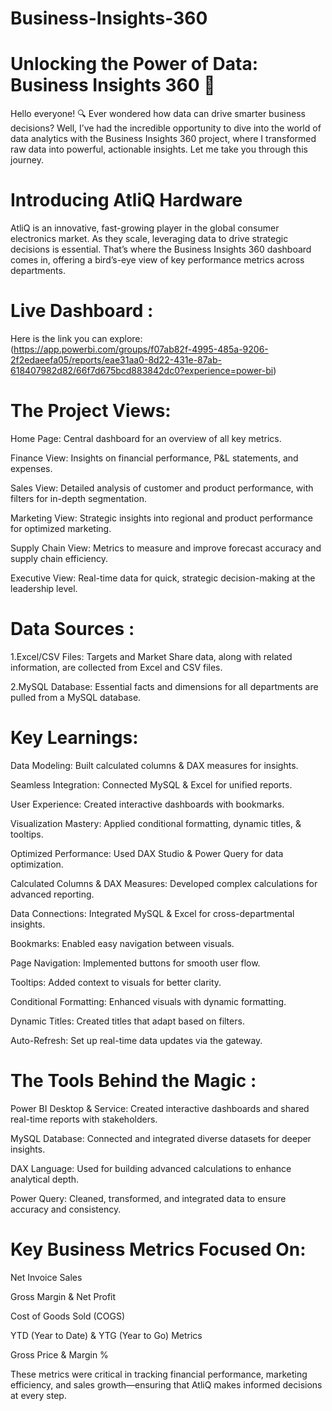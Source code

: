 # Business-Insights-360

# Unlocking the Power of Data: Business Insights 360 🚀

Hello everyone! 🔍 Ever wondered how data can drive smarter business decisions? Well, I’ve had the incredible opportunity to dive into the world of data analytics with the Business Insights 360 project, where I transformed raw data into powerful, actionable insights. Let me take you through this journey.

# Introducing AtliQ Hardware

AtliQ is an innovative, fast-growing player in the global consumer electronics market. As they scale, leveraging data to drive strategic decisions is essential. That’s where the Business Insights 360 dashboard comes in, offering a bird’s-eye view of key performance metrics across departments.

# Live Dashboard :

Here is the link you can explore:
(https://app.powerbi.com/groups/f07ab82f-4995-485a-9206-2f2edaeefa05/reports/eae31aa0-8d22-431e-87ab-618407982d82/66f7d675bcd883842dc0?experience=power-bi)

# The Project Views: 

Home Page: Central dashboard for an overview of all key metrics.

Finance View: Insights on financial performance, P&L statements, and expenses.

Sales View: Detailed analysis of customer and product performance, with filters for in-depth segmentation.

Marketing View: Strategic insights into regional and product performance for optimized marketing.

Supply Chain View: Metrics to measure and improve forecast accuracy and supply chain efficiency.

Executive View: Real-time data for quick, strategic decision-making at the leadership level.

# Data Sources :

1.Excel/CSV Files: Targets and Market Share data, along with related information, are collected from Excel and CSV files.

2.MySQL Database: Essential facts and dimensions for all departments are pulled from a MySQL database.

# Key Learnings:

Data Modeling: Built calculated columns & DAX measures for insights.

Seamless Integration: Connected MySQL & Excel for unified reports.

User Experience: Created interactive dashboards with bookmarks.

Visualization Mastery: Applied conditional formatting, dynamic titles, & tooltips.

Optimized Performance: Used DAX Studio & Power Query for data optimization.

Calculated Columns & DAX Measures: Developed complex calculations for advanced reporting.

Data Connections: Integrated MySQL & Excel for cross-departmental insights.

Bookmarks: Enabled easy navigation between visuals.

Page Navigation: Implemented buttons for smooth user flow.

Tooltips: Added context to visuals for better clarity.

Conditional Formatting: Enhanced visuals with dynamic formatting.

Dynamic Titles: Created titles that adapt based on filters.

Auto-Refresh: Set up real-time data updates via the gateway.

# The Tools Behind the Magic :

Power BI Desktop & Service: Created interactive dashboards and shared real-time reports with stakeholders.

MySQL Database: Connected and integrated diverse datasets for deeper insights.

DAX Language: Used for building advanced calculations to enhance analytical depth.

Power Query: Cleaned, transformed, and integrated data to ensure accuracy and consistency.

# Key Business Metrics Focused On:

Net Invoice Sales

Gross Margin & Net Profit

Cost of Goods Sold (COGS)

YTD (Year to Date) & YTG (Year to Go) Metrics

Gross Price & Margin %

These metrics were critical in tracking financial performance, marketing efficiency, and sales growth—ensuring that AtliQ makes informed decisions at every step.
